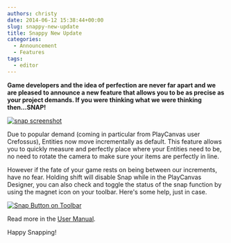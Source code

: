 ```yaml
---
authors: christy
date: 2014-06-12 15:38:44+00:00
slug: snappy-new-update
title: Snappy New Update
categories:
  - Announcement
  - Features
tags:
  - editor
---
```


**Game developers and the idea of perfection are never far apart and we are pleased to announce a new feature that allows you to be as precise as your project demands. If you were thinking what we were thinking then...SNAP!**

[![snap screenshot](/img/editor-snap-enabled.jpg)](/img/editor-snap-enabled.jpg)

Due to popular demand (coming in particular from PlayCanvas user Crefossus), Entities now move incrementally as default. This feature allows you to quickly measure and perfectly place where your Entities need to be, no need to rotate the camera to make sure your items are perfectly in line.

However if the fate of your game rests on being between our increments, have no fear. Holding shift will disable Snap while in the PlayCanvas Designer, you can also check and toggle the status of the snap function by using the magnet icon on your toolbar. Here's some help, just in case.

[![Snap Button on Toolbar](/img/editor-toolbar-snap.png)](/img/editor-toolbar-snap.png)

Read more in the [User Manual](https://developer.playcanvas.com/user-manual/editor/settings/).

Happy Snapping!
